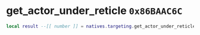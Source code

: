 # get_actor_under_reticle `0x86BAAC6C`

```lua
local result --[[ number ]] = natives.targeting.get_actor_under_reticle(_actor --[[ number ]], _flag --[[ number ]])
```